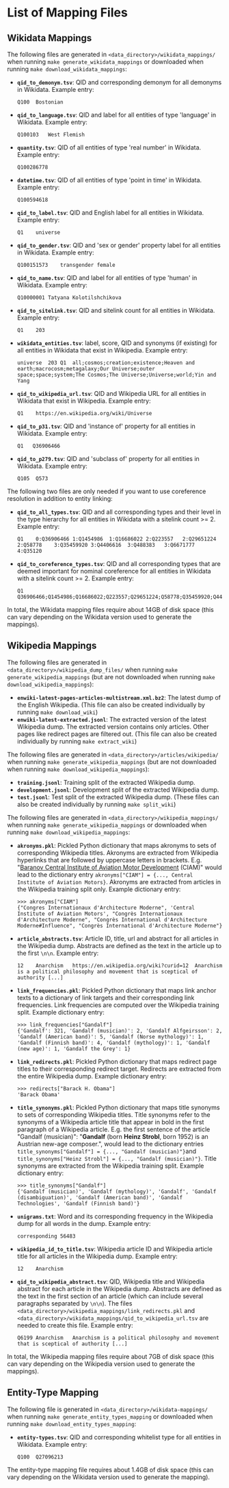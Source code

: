# List of Mapping Files
## Wikidata Mappings
The following files are generated in `<data_directory>/wikidata_mappings/` when running `make generate_wikidata_mappings`
or downloaded when running `make download_wikidata_mappings`:

* **`qid_to_demonym.tsv`**: QID and corresponding demonym for all demonyms in Wikidata.
Example entry:
        
      Q100	Bostonian 
* **`qid_to_language.tsv`**: QID and label for all entities of type 'language' in Wikidata.
Example entry:

      Q100103	West Flemish 
* **`quantity.tsv`**: QID of all entities of type 'real number' in Wikidata.
Example entry:

      Q100286778
* **`datetime.tsv`**: QID of all entities of type 'point in time' in Wikidata.
Example entry:

      Q100594618

* **`qid_to_label.tsv`**: QID and English label for all entities in Wikidata.
Example entry:

      Q1	universe
* **`qid_to_gender.tsv`**: QID and 'sex or gender' property label for all entities in Wikidata.
Example entry:

      Q100151573	transgender female
* **`qid_to_name.tsv`**: QID and label for all entities of type 'human' in Wikidata.
Example entry:

      Q10000001	Tatyana Kolotilshchikova
* **`qid_to_sitelink.tsv`**: QID and sitelink count for all entities in Wikidata.
Example entry:

      Q1	203
* **`wikidata_entities.tsv`**: label, score, QID and synonyms (if existing) for all entities in Wikidata that exist in Wikipedia.
Example entry:

      universe	203	Q1	all;cosmos;creation;existence;Heaven and earth;macrocosm;metagalaxy;Our Universe;outer space;space;system;The Cosmos;The Universe;Universe;world;Yin and Yang

* **`qid_to_wikipedia_url.tsv`**: QID and Wikipedia URL for all entities in Wikidata that exist in Wikipedia.
Example entry:

      Q1	https://en.wikipedia.org/wiki/Universe
*  **`qid_to_p31.tsv`**: QID and 'instance of' property for all entities in Wikidata.
Example entry:

       Q1	Q36906466
* **`qid_to_p279.tsv`**: QID and 'subclass of' property for all entities in Wikidata.
Example entry:

      Q105	Q573

The following two files are only needed if you want to use coreference resolution in addition to entity linking:
* **`qid_to_all_types.tsv`**: QID and all corresponding types and their level in the type hierarchy for all entities in Wikidata with a sitelink count >= 2.
Example entry:

      Q1	0:Q36906466	1:Q1454986	1:Q16686022	2:Q223557	2:Q29651224	2:Q58778	3:Q35459920	3:Q4406616	3:Q488383	3:Q6671777	4:Q35120

* **`qid_to_coreference_types.tsv`**: QID and all corresponding types that are deemed important for nominal coreference for all entities in Wikidata with a sitelink count >= 2.
Example entry:

      Q1	Q36906466;Q1454986;Q16686022;Q223557;Q29651224;Q58778;Q35459920;Q4406616;Q488383;Q6671777
 
 
In total, the Wikidata mapping files require about 14GB of disk space (this can vary depending on the Wikidata version used to generate the mappings).
 
 
## Wikipedia Mappings
The following files are generated in `<data_directory>/wikipedia_dump_files/` when running `make generate_wikipedia_mappings`
(but are not downloaded when running `make download_wikipedia_mappings`):

* **`enwiki-latest-pages-articles-multistream.xml.bz2`**: The latest dump of the English Wikipedia.
(This file can also be created individually by running `make download_wiki`)
* **`enwiki-latest-extracted.jsonl`**: The extracted version of the latest Wikipedia dump.
The extracted version contains only articles. Other pages like redirect pages are filtered out.
(This file can also be created individually by running `make extract_wiki`)

The following files are generated in `<data_directory>/articles/wikipedia/` when running `make generate_wikipedia_mappings`
(but are not downloaded when running `make download_wikipedia_mappings`):
* **`training.jsonl`**: Training split of the extracted Wikipedia dump.
* **`development.jsonl`**: Development split of the extracted Wikipedia dump.
* **`test.jsonl`**: Test split of the extracted Wikipedia dump.
(These files can also be created individually by running `make split_wiki`)

The following files are generated in `<data_directory>/wikipedia_mappings/` when running `make generate_wikipedia_mappings`
or downloaded when running `make download_wikipedia_mappings`:
* **`akronyms.pkl`**: Pickled Python dictionary that maps akronyms to sets of corresponding Wikipedia titles.
Akronyms are extracted from Wikipedia hyperlinks that are followed by uppercase letters in brackets.
E.g. "[Baranov Central Institute of Aviation Motor Development](https://en.wikipedia.org/wiki/Central_Institute_of_Aviation_Motors) (CIAM)"
would lead to the dictionary entry `akronyms["CIAM"] = {..., Central Institute of Aviation Motors}`.
Akronyms are extracted from articles in the Wikipedia training split only.
Example dictionary entry:

      >>> akronyms["CIAM"]
      {"Congres Internationaux d'Architecture Moderne", 'Central Institute of Aviation Motors', "Congrès Internationaux d'Architecture Moderne", "Congrès International d'Architecture Moderne#Influence", "Congrès International d'Architecture Moderne"}
* **`article_abstracts.tsv`**: Article ID, title, url and abstract for all articles in the Wikipedia dump.
Abstracts are defined as the text in the article up to the first `\n\n`.
Example entry:

      12	Anarchism	https://en.wikipedia.org/wiki?curid=12	Anarchism is a political philosophy and movement that is sceptical of authority [...]
* **`link_frequencies.pkl`**: Pickled Python dictionary that maps link anchor texts to a dictionary of link targets and their corresponding link frequencies.
Link frequencies are computed over the Wikipedia training split.
Example dictionary entry:

      >>> link_frequencies["Gandalf"]
      {'Gandalf': 321, 'Gandalf (musician)': 2, 'Gandalf Alfgeirsson': 2, 'Gandalf (American band)': 5, 'Gandalf (Norse mythology)': 1, 'Gandalf (Finnish band)': 4, 'Gandalf (mythology)': 1, 'Gandalf (new age)': 1, 'Gandalf the Grey': 1}
* **`link_redirects.pkl`**: Pickled Python dictionary that maps redirect page titles to their corresponding redirect target.
Redirects are extracted from the entire Wikipedia dump. 
Example dictionary entry:

      >>> redirects["Barack H. Obama"]
      'Barack Obama'

* **`title_synonyms.pkl`**: Pickled Python dictionary that maps title synonyms to sets of corresponding Wikipedia titles.
Title synonyms refer to the synonyms of a Wikipedia article title that appear in bold in the first paragraph of a Wikipedia article.
E.g. the first sentence of the article "Gandalf (musician)": "**Gandalf** (born **Heinz Strobl**, born 1952) is an Austrian new-age composer.",
would lead to the dictionary entries `title_synonyms["Gandalf"] = {..., "Gandalf (musician)"}`and `title_synonyms["Heinz Strobl"] = {..., "Gandalf (musician)"}`.
Title synonyms are extracted from the Wikipedia training split.
Example dictionary entry:

      >>> title_synonyms["Gandalf"]
      {'Gandalf (musician)', 'Gandalf (mythology)', 'Gandalf', 'Gandalf (disambiguation)', 'Gandalf (American band)', 'Gandalf Technologies', 'Gandalf (Finnish band)'}

* **`unigrams.txt`**: Word and its corresponding frequency in the Wikipedia dump for all words in the dump.
Example entry:

      corresponding 56483
* **`wikipedia_id_to_title.tsv`**: Wikipedia article ID and Wikipedia article title for all articles in the Wikipedia dump.
Example entry:

      12	Anarchism

* **`qid_to_wikipedia_abstract.tsv`**: QID, Wikipedia title and Wikipedia abstract for each article in the Wikipedia dump.
Abstracts are defined as the text in the first section of an article (which can include several paragraphs separated by `\n\n`).
The files `<data_directory>/wikipedia_mappings/link_redirects.pkl` and `<data_directory>/wikidata_mappings/qid_to_wikipedia_url.tsv` are needed to create this file.
Example entry:

      Q6199	Anarchism	Anarchism is a political philosophy and movement that is sceptical of authority [...]

In total, the Wikipedia mapping files require about 7GB of disk space (this can vary depending on the Wikipedia version used to generate the mappings).

## Entity-Type Mapping

The following file is generated in `<data_directory>/wikidata-mappings/` when running `make generate_entity_types_mapping`
or downloaded when running `make download_entity_types_mapping`:
* **`entity-types.tsv`**: QID and corresponding whitelist type for all entities in Wikidata.
Example entry:

      Q100	Q27096213
      
The entity-type mapping file requires about 1.4GB of disk space (this can vary depending on the Wikidata version used to generate the mapping).
